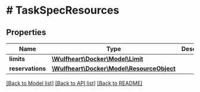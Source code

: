 # # TaskSpecResources

## Properties

Name | Type | Description | Notes
------------ | ------------- | ------------- | -------------
**limits** | [**\Wulfheart\Docker\Model\Limit**](Limit.md) |  | [optional]
**reservations** | [**\Wulfheart\Docker\Model\ResourceObject**](ResourceObject.md) |  | [optional]

[[Back to Model list]](../../README.md#models) [[Back to API list]](../../README.md#endpoints) [[Back to README]](../../README.md)
